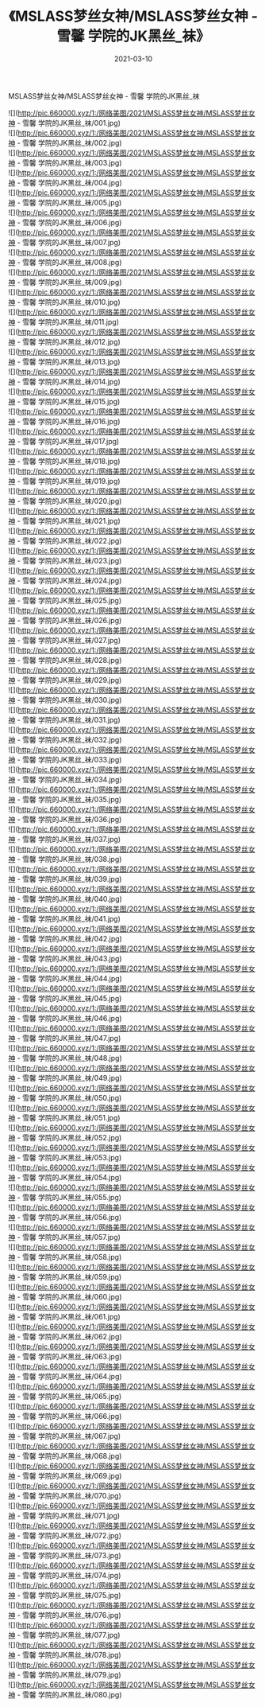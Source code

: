 ﻿---
layout: post
title:  《MSLASS梦丝女神/MSLASS梦丝女神 - 雪馨 学院的JK黑丝_袜》
date:   2021-03-10
img: http://pic.660000.xyz/1:/网络美图/2021/MSLASS梦丝女神/MSLASS梦丝女神 - 雪馨 学院的JK黑丝_袜/000.jpg
categories: [美女, 清纯, 唯美]
---

MSLASS梦丝女神/MSLASS梦丝女神 - 雪馨 学院的JK黑丝_袜

 ![](http://pic.660000.xyz/1:/网络美图/2021/MSLASS梦丝女神/MSLASS梦丝女神 - 雪馨 学院的JK黑丝_袜/001.jpg) <br>![](http://pic.660000.xyz/1:/网络美图/2021/MSLASS梦丝女神/MSLASS梦丝女神 - 雪馨 学院的JK黑丝_袜/002.jpg) <br>![](http://pic.660000.xyz/1:/网络美图/2021/MSLASS梦丝女神/MSLASS梦丝女神 - 雪馨 学院的JK黑丝_袜/003.jpg) <br>![](http://pic.660000.xyz/1:/网络美图/2021/MSLASS梦丝女神/MSLASS梦丝女神 - 雪馨 学院的JK黑丝_袜/004.jpg) <br>![](http://pic.660000.xyz/1:/网络美图/2021/MSLASS梦丝女神/MSLASS梦丝女神 - 雪馨 学院的JK黑丝_袜/005.jpg) <br>![](http://pic.660000.xyz/1:/网络美图/2021/MSLASS梦丝女神/MSLASS梦丝女神 - 雪馨 学院的JK黑丝_袜/006.jpg) <br>![](http://pic.660000.xyz/1:/网络美图/2021/MSLASS梦丝女神/MSLASS梦丝女神 - 雪馨 学院的JK黑丝_袜/007.jpg) <br>![](http://pic.660000.xyz/1:/网络美图/2021/MSLASS梦丝女神/MSLASS梦丝女神 - 雪馨 学院的JK黑丝_袜/008.jpg) <br>![](http://pic.660000.xyz/1:/网络美图/2021/MSLASS梦丝女神/MSLASS梦丝女神 - 雪馨 学院的JK黑丝_袜/009.jpg) <br>![](http://pic.660000.xyz/1:/网络美图/2021/MSLASS梦丝女神/MSLASS梦丝女神 - 雪馨 学院的JK黑丝_袜/010.jpg) <br>![](http://pic.660000.xyz/1:/网络美图/2021/MSLASS梦丝女神/MSLASS梦丝女神 - 雪馨 学院的JK黑丝_袜/011.jpg) <br>![](http://pic.660000.xyz/1:/网络美图/2021/MSLASS梦丝女神/MSLASS梦丝女神 - 雪馨 学院的JK黑丝_袜/012.jpg) <br>![](http://pic.660000.xyz/1:/网络美图/2021/MSLASS梦丝女神/MSLASS梦丝女神 - 雪馨 学院的JK黑丝_袜/013.jpg) <br>![](http://pic.660000.xyz/1:/网络美图/2021/MSLASS梦丝女神/MSLASS梦丝女神 - 雪馨 学院的JK黑丝_袜/014.jpg) <br>![](http://pic.660000.xyz/1:/网络美图/2021/MSLASS梦丝女神/MSLASS梦丝女神 - 雪馨 学院的JK黑丝_袜/015.jpg) <br>![](http://pic.660000.xyz/1:/网络美图/2021/MSLASS梦丝女神/MSLASS梦丝女神 - 雪馨 学院的JK黑丝_袜/016.jpg) <br>![](http://pic.660000.xyz/1:/网络美图/2021/MSLASS梦丝女神/MSLASS梦丝女神 - 雪馨 学院的JK黑丝_袜/017.jpg) <br>![](http://pic.660000.xyz/1:/网络美图/2021/MSLASS梦丝女神/MSLASS梦丝女神 - 雪馨 学院的JK黑丝_袜/018.jpg) <br>![](http://pic.660000.xyz/1:/网络美图/2021/MSLASS梦丝女神/MSLASS梦丝女神 - 雪馨 学院的JK黑丝_袜/019.jpg) <br>![](http://pic.660000.xyz/1:/网络美图/2021/MSLASS梦丝女神/MSLASS梦丝女神 - 雪馨 学院的JK黑丝_袜/020.jpg) <br>![](http://pic.660000.xyz/1:/网络美图/2021/MSLASS梦丝女神/MSLASS梦丝女神 - 雪馨 学院的JK黑丝_袜/021.jpg) <br>![](http://pic.660000.xyz/1:/网络美图/2021/MSLASS梦丝女神/MSLASS梦丝女神 - 雪馨 学院的JK黑丝_袜/022.jpg) <br>![](http://pic.660000.xyz/1:/网络美图/2021/MSLASS梦丝女神/MSLASS梦丝女神 - 雪馨 学院的JK黑丝_袜/023.jpg) <br>![](http://pic.660000.xyz/1:/网络美图/2021/MSLASS梦丝女神/MSLASS梦丝女神 - 雪馨 学院的JK黑丝_袜/024.jpg) <br>![](http://pic.660000.xyz/1:/网络美图/2021/MSLASS梦丝女神/MSLASS梦丝女神 - 雪馨 学院的JK黑丝_袜/025.jpg) <br>![](http://pic.660000.xyz/1:/网络美图/2021/MSLASS梦丝女神/MSLASS梦丝女神 - 雪馨 学院的JK黑丝_袜/026.jpg) <br>![](http://pic.660000.xyz/1:/网络美图/2021/MSLASS梦丝女神/MSLASS梦丝女神 - 雪馨 学院的JK黑丝_袜/027.jpg) <br>![](http://pic.660000.xyz/1:/网络美图/2021/MSLASS梦丝女神/MSLASS梦丝女神 - 雪馨 学院的JK黑丝_袜/028.jpg) <br>![](http://pic.660000.xyz/1:/网络美图/2021/MSLASS梦丝女神/MSLASS梦丝女神 - 雪馨 学院的JK黑丝_袜/029.jpg) <br>![](http://pic.660000.xyz/1:/网络美图/2021/MSLASS梦丝女神/MSLASS梦丝女神 - 雪馨 学院的JK黑丝_袜/030.jpg) <br>![](http://pic.660000.xyz/1:/网络美图/2021/MSLASS梦丝女神/MSLASS梦丝女神 - 雪馨 学院的JK黑丝_袜/031.jpg) <br>![](http://pic.660000.xyz/1:/网络美图/2021/MSLASS梦丝女神/MSLASS梦丝女神 - 雪馨 学院的JK黑丝_袜/032.jpg) <br>![](http://pic.660000.xyz/1:/网络美图/2021/MSLASS梦丝女神/MSLASS梦丝女神 - 雪馨 学院的JK黑丝_袜/033.jpg) <br>![](http://pic.660000.xyz/1:/网络美图/2021/MSLASS梦丝女神/MSLASS梦丝女神 - 雪馨 学院的JK黑丝_袜/034.jpg) <br>![](http://pic.660000.xyz/1:/网络美图/2021/MSLASS梦丝女神/MSLASS梦丝女神 - 雪馨 学院的JK黑丝_袜/035.jpg) <br>![](http://pic.660000.xyz/1:/网络美图/2021/MSLASS梦丝女神/MSLASS梦丝女神 - 雪馨 学院的JK黑丝_袜/036.jpg) <br>![](http://pic.660000.xyz/1:/网络美图/2021/MSLASS梦丝女神/MSLASS梦丝女神 - 雪馨 学院的JK黑丝_袜/037.jpg) <br>![](http://pic.660000.xyz/1:/网络美图/2021/MSLASS梦丝女神/MSLASS梦丝女神 - 雪馨 学院的JK黑丝_袜/038.jpg) <br>![](http://pic.660000.xyz/1:/网络美图/2021/MSLASS梦丝女神/MSLASS梦丝女神 - 雪馨 学院的JK黑丝_袜/039.jpg) <br>![](http://pic.660000.xyz/1:/网络美图/2021/MSLASS梦丝女神/MSLASS梦丝女神 - 雪馨 学院的JK黑丝_袜/040.jpg) <br>![](http://pic.660000.xyz/1:/网络美图/2021/MSLASS梦丝女神/MSLASS梦丝女神 - 雪馨 学院的JK黑丝_袜/041.jpg) <br>![](http://pic.660000.xyz/1:/网络美图/2021/MSLASS梦丝女神/MSLASS梦丝女神 - 雪馨 学院的JK黑丝_袜/042.jpg) <br>![](http://pic.660000.xyz/1:/网络美图/2021/MSLASS梦丝女神/MSLASS梦丝女神 - 雪馨 学院的JK黑丝_袜/043.jpg) <br>![](http://pic.660000.xyz/1:/网络美图/2021/MSLASS梦丝女神/MSLASS梦丝女神 - 雪馨 学院的JK黑丝_袜/044.jpg) <br>![](http://pic.660000.xyz/1:/网络美图/2021/MSLASS梦丝女神/MSLASS梦丝女神 - 雪馨 学院的JK黑丝_袜/045.jpg) <br>![](http://pic.660000.xyz/1:/网络美图/2021/MSLASS梦丝女神/MSLASS梦丝女神 - 雪馨 学院的JK黑丝_袜/046.jpg) <br>![](http://pic.660000.xyz/1:/网络美图/2021/MSLASS梦丝女神/MSLASS梦丝女神 - 雪馨 学院的JK黑丝_袜/047.jpg) <br>![](http://pic.660000.xyz/1:/网络美图/2021/MSLASS梦丝女神/MSLASS梦丝女神 - 雪馨 学院的JK黑丝_袜/048.jpg) <br>![](http://pic.660000.xyz/1:/网络美图/2021/MSLASS梦丝女神/MSLASS梦丝女神 - 雪馨 学院的JK黑丝_袜/049.jpg) <br>![](http://pic.660000.xyz/1:/网络美图/2021/MSLASS梦丝女神/MSLASS梦丝女神 - 雪馨 学院的JK黑丝_袜/050.jpg) <br>![](http://pic.660000.xyz/1:/网络美图/2021/MSLASS梦丝女神/MSLASS梦丝女神 - 雪馨 学院的JK黑丝_袜/051.jpg) <br>![](http://pic.660000.xyz/1:/网络美图/2021/MSLASS梦丝女神/MSLASS梦丝女神 - 雪馨 学院的JK黑丝_袜/052.jpg) <br>![](http://pic.660000.xyz/1:/网络美图/2021/MSLASS梦丝女神/MSLASS梦丝女神 - 雪馨 学院的JK黑丝_袜/053.jpg) <br>![](http://pic.660000.xyz/1:/网络美图/2021/MSLASS梦丝女神/MSLASS梦丝女神 - 雪馨 学院的JK黑丝_袜/054.jpg) <br>![](http://pic.660000.xyz/1:/网络美图/2021/MSLASS梦丝女神/MSLASS梦丝女神 - 雪馨 学院的JK黑丝_袜/055.jpg) <br>![](http://pic.660000.xyz/1:/网络美图/2021/MSLASS梦丝女神/MSLASS梦丝女神 - 雪馨 学院的JK黑丝_袜/056.jpg) <br>![](http://pic.660000.xyz/1:/网络美图/2021/MSLASS梦丝女神/MSLASS梦丝女神 - 雪馨 学院的JK黑丝_袜/057.jpg) <br>![](http://pic.660000.xyz/1:/网络美图/2021/MSLASS梦丝女神/MSLASS梦丝女神 - 雪馨 学院的JK黑丝_袜/058.jpg) <br>![](http://pic.660000.xyz/1:/网络美图/2021/MSLASS梦丝女神/MSLASS梦丝女神 - 雪馨 学院的JK黑丝_袜/059.jpg) <br>![](http://pic.660000.xyz/1:/网络美图/2021/MSLASS梦丝女神/MSLASS梦丝女神 - 雪馨 学院的JK黑丝_袜/060.jpg) <br>![](http://pic.660000.xyz/1:/网络美图/2021/MSLASS梦丝女神/MSLASS梦丝女神 - 雪馨 学院的JK黑丝_袜/061.jpg) <br>![](http://pic.660000.xyz/1:/网络美图/2021/MSLASS梦丝女神/MSLASS梦丝女神 - 雪馨 学院的JK黑丝_袜/062.jpg) <br>![](http://pic.660000.xyz/1:/网络美图/2021/MSLASS梦丝女神/MSLASS梦丝女神 - 雪馨 学院的JK黑丝_袜/063.jpg) <br>![](http://pic.660000.xyz/1:/网络美图/2021/MSLASS梦丝女神/MSLASS梦丝女神 - 雪馨 学院的JK黑丝_袜/064.jpg) <br>![](http://pic.660000.xyz/1:/网络美图/2021/MSLASS梦丝女神/MSLASS梦丝女神 - 雪馨 学院的JK黑丝_袜/065.jpg) <br>![](http://pic.660000.xyz/1:/网络美图/2021/MSLASS梦丝女神/MSLASS梦丝女神 - 雪馨 学院的JK黑丝_袜/066.jpg) <br>![](http://pic.660000.xyz/1:/网络美图/2021/MSLASS梦丝女神/MSLASS梦丝女神 - 雪馨 学院的JK黑丝_袜/067.jpg) <br>![](http://pic.660000.xyz/1:/网络美图/2021/MSLASS梦丝女神/MSLASS梦丝女神 - 雪馨 学院的JK黑丝_袜/068.jpg) <br>![](http://pic.660000.xyz/1:/网络美图/2021/MSLASS梦丝女神/MSLASS梦丝女神 - 雪馨 学院的JK黑丝_袜/069.jpg) <br>![](http://pic.660000.xyz/1:/网络美图/2021/MSLASS梦丝女神/MSLASS梦丝女神 - 雪馨 学院的JK黑丝_袜/070.jpg) <br>![](http://pic.660000.xyz/1:/网络美图/2021/MSLASS梦丝女神/MSLASS梦丝女神 - 雪馨 学院的JK黑丝_袜/071.jpg) <br>![](http://pic.660000.xyz/1:/网络美图/2021/MSLASS梦丝女神/MSLASS梦丝女神 - 雪馨 学院的JK黑丝_袜/072.jpg) <br>![](http://pic.660000.xyz/1:/网络美图/2021/MSLASS梦丝女神/MSLASS梦丝女神 - 雪馨 学院的JK黑丝_袜/073.jpg) <br>![](http://pic.660000.xyz/1:/网络美图/2021/MSLASS梦丝女神/MSLASS梦丝女神 - 雪馨 学院的JK黑丝_袜/074.jpg) <br>![](http://pic.660000.xyz/1:/网络美图/2021/MSLASS梦丝女神/MSLASS梦丝女神 - 雪馨 学院的JK黑丝_袜/075.jpg) <br>![](http://pic.660000.xyz/1:/网络美图/2021/MSLASS梦丝女神/MSLASS梦丝女神 - 雪馨 学院的JK黑丝_袜/076.jpg) <br>![](http://pic.660000.xyz/1:/网络美图/2021/MSLASS梦丝女神/MSLASS梦丝女神 - 雪馨 学院的JK黑丝_袜/077.jpg) <br>![](http://pic.660000.xyz/1:/网络美图/2021/MSLASS梦丝女神/MSLASS梦丝女神 - 雪馨 学院的JK黑丝_袜/078.jpg) <br>![](http://pic.660000.xyz/1:/网络美图/2021/MSLASS梦丝女神/MSLASS梦丝女神 - 雪馨 学院的JK黑丝_袜/079.jpg) <br>![](http://pic.660000.xyz/1:/网络美图/2021/MSLASS梦丝女神/MSLASS梦丝女神 - 雪馨 学院的JK黑丝_袜/080.jpg) <br>